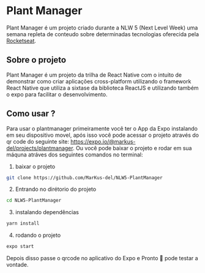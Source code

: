 # Plant Manager

Plant Manager é um projeto criado durante a NLW 5 (Next Level Week) uma semana repleta de conteudo sobre determinadas tecnologias oferecida pela [Rocketseat](https://www.youtube.com/channel/UCSfwM5u0Kce6Cce8_S72olg).

## Sobre o projeto

Plant Manager é um projeto da trilha de React Native com o intuito de demonstrar como criar aplicações cross-platform utilizando o framework React Native que utiliza a sixtase da biblioteca ReactJS e utilizando também o expo para facilitar o desenvolvimento.

## Como usar ?

Para usar o plantmanager primeiramente você ter o App da Expo instalando em seu dispositivo movel,
após isso você pode acessar o projeto através do qr code do seguinte site: https://expo.io/@markus-del/projects/plantmanager. Ou você pode baixar o projeto e rodar em sua máquna atráves dos seguintes comandos no terminal:

1. baixar o projeto
```bash
git clone https://github.com/MarKus-del/NLW5-PlantManager
```

2. Entrando no dirétorio do projeto 
```bash
cd NLW5-PlantManager
```

3. instalando dependências 
```bash
yarn install
```

4. rodando o projeto
```bash
expo start
```

Depois disso passe o qrcode no aplicativo do Expo e Pronto 🎉 pode testar a vontade.